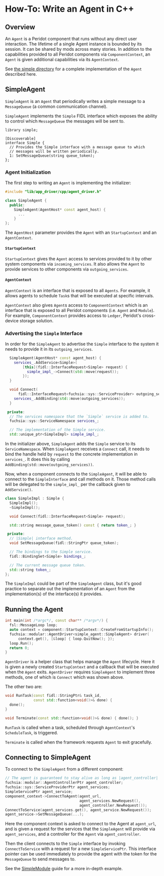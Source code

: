 # How-To: Write an Agent in C++

## Overview

An `Agent` is a Peridot component that runs without any direct user interaction.
The lifetime of a single Agent instance is bounded by its session.  It can be
shared by mods across many stories. In addition to the capabilities provided to all
Peridot components via `ComponentContext`, an `Agent` is given additional
capabilities via its `AgentContext`.

See [the simple directory](../simple/) for a complete implementation of
the `Agent` described here.

## SimpleAgent

`SimpleAgent` is an `Agent` that periodically writes a simple message to
a `MessageQueue` (a common communication channel).

`SimpleAgent` implements the `Simple` FIDL interface which exposes the
ability to control which `MessageQueue` the messages will be sent to.

```
library simple;

[Discoverable]
interface Simple {
  // Provides the Simple interface with a message queue to which
  // messages will be written periodically.
  1: SetMessageQueue(string queue_token);
};
```

### Agent Initialization

The first step to writing an `Agent` is implementing the initializer:

```c++
#include "lib/app_driver/cpp/agent_driver.h"

class SimpleAgent {
  public:
    SimpleAgent(AgentHost* const agent_host) {
      ...
    }
};
```

The `AgentHost` parameter provides the `Agent` with an `StartupContext`
and an `AgentContext`.

#### `StartupContext`

`StartupContext` gives the `Agent` access to services provided to it by
other system components via `incoming_services`. It also allows the `Agent`
to provide services to other components via `outgoing_services`.

#### `AgentContext`

`AgentContext` is an interface that is exposed to all `Agents`.
For example, it allows agents to schedule `Task`s that will be executed at
specific intervals.

`AgentContext` also gives `Agent`s access to `ComponentContext` which is an
interface that is exposed to all Peridot components (i.e. `Agent` and `Module`).
For example, `ComponentContext` provides access to `Ledger`, Peridot's cross-device
storage solution.

### Advertising the `Simple` Interface

In order for the `SimpleAgent` to advertise the `Simple` interface to the system
it needs to provide it in its `outgoing_services`.

```c++
  SimpleAgent(AgentHost* const agent_host) {
    services_.AddService<Simple>(
        [this](fidl::InterfaceRequest<Simple> request) {
          simple_impl_->Connect(std::move(request));
        });
  }

  void Connect(
      fidl::InterfaceRequest<fuchsia::sys::ServiceProvider> outgoing_services) {
    services_.AddBinding(std::move(outgoing_services));
  }

 private:
  // The services namespace that the `Simple` service is added to.
  fuchsia::sys::ServiceNamespace services_;

  // The implementation of the Simple service.
  std::unique_ptr<SimpleImpl> simple_impl_;
```

In the initializer above, `SimpleAgent` adds the `Simple` service to its `ServiceNamespace`.
 When `SimpleAgent` receives a `Connect` call, it needs to bind the handle held by `request`
 to the concrete implementation in `services_`. It does this by calling
`AddBinding(std::move(outgoing_services))`.

Now, when a component connects to the `SimpleAgent`, it will be able to connect
to the `SimpleInterface` and call methods on it. Those method calls will be
delegated to the `simple_impl_` per the callback given to `AddService()`.

```c++
class SimpleImpl : Simple {
  SimpleImpl();
  ~SimpleImpl();

  void Connect(fidl::InterfaceRequest<Simple> request);

  std::string message_queue_token() const { return token_; }

 private:
  // |Simple| interface method.
  void SetMessageQueue(fidl::StringPtr queue_token);

  // The bindings to the Simple service.
  fidl::BindingSet<Simple> bindings_;

  // The current message queue token.
  std::string token_;
};
```

The `SimpleImpl` could be part of the `SimpleAgent` class, but it's good practice
to separate out the implementation of an `Agent` from the implementation(s) of the
interface(s) it provides.

## Running the Agent

```c++
int main(int /*argc*/, const char** /*argv*/) {
  fsl::MessageLoop loop;
  auto context = component::StartupContext::CreateFromStartupInfo();
  fuchsia::modular::AgentDriver<simple_agent::SimpleAgent> driver(
      context.get(), [&loop] { loop.QuitNow(); });
  loop.Run();
  return 0;
}
```

`AgentDriver` is a helper class that helps manage the `Agent` lifecycle. Here
it is given a newly created `StartupContext` and a callback that will be
executed when the `Agent` exits. `AgentDriver` requires `SimpleAgent` to
implement three methods, one of which is `Connect` which was shown above.

The other two are:

```c++
void RunTask(const fidl::StringPtr& task_id,
             const std::function<void()>& done) {
  done();
}

void Terminate(const std::function<void()>& done) { done(); }
```

`RunTask` is called when a task, scheduled through `AgentContext`'s `ScheduleTask`,
is triggered.

`Terminate` is called when the framework requests `Agent` to
exit gracefully.

## Connecting to SimpleAgent

To connect to the `SimpleAgent` from a different component:

```c++
// The agent is guaranteed to stay alive as long as |agent_controller| stays in scope.
fuchsia::modular::AgentControllerPtr agent_controller;
fuchsia::sys::ServiceProviderPtr agent_services;
SimpleServicePtr agent_service;
component_context->ConnectToAgent(agent_url,
                                  agent_services.NewRequest(),
                                  agent_controller.NewRequest());
ConnectToService(agent_services.get(), agent_service.NewRequest());
agent_service->SetMessageQueue(...);
```

Here the component context is asked to connect to the Agent at `agent_url`, and is
given a request for the services that the `SimpleAgent` will provide via `agent_services`,
and a controller for the `Agent` via `agent_controller`.

Then the client connects to the `Simple` interface by invoking `ConnectToService` with
a request for a new `SimpleServicePtr`. This interface pointer can be used immediately
to provide the agent with the token for the `MessageQueue` to send messages to.

See the [SimpleModule](how_to_write_a_mod.md) guide for a more in-depth example.
